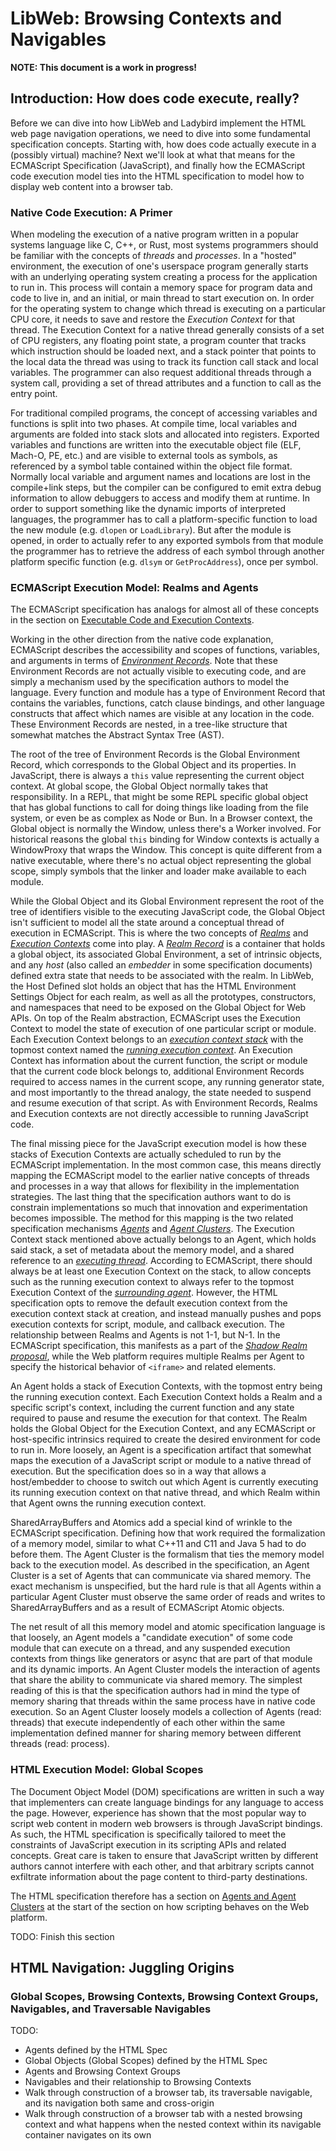 # LibWeb: Browsing Contexts and Navigables

**NOTE: This document is a work in progress!**

## Introduction: How does code execute, really?

Before we can dive into how LibWeb and Ladybird implement the HTML web page navigation operations,
we need to dive into some fundamental specification concepts. Starting with, how does code actually
execute in a (possibly virtual) machine? Next we'll look at what that means for the ECMAScript
Specification (JavaScript), and finally how the ECMAScript code execution model ties into the
HTML specification to model how to display web content into a browser tab.

### Native Code Execution: A Primer

When modeling the execution of a native program written in a popular systems language like
C, C++, or Rust, most systems programmers should be familiar with the concepts of *threads*
and *processes*. In a "hosted" environment, the execution of one's userspace program generally
starts with an underlying operating system creating a process for the application to run in.
This process will contain a memory space for program data and code to live in, and an initial,
or main thread to start execution on. In order for the operating system to change which
thread is executing on a particular CPU core, it needs to save and restore the *Execution Context*
for that thread. The Execution Context for a native thread generally consists of a set of
CPU registers, any floating point state, a program counter that tracks which instruction should
be loaded next, and a stack pointer that points to the local data the thread was using to track
its function call stack and local variables. The programmer can also request additional threads
through a system call, providing a set of thread attributes and a function to call as the entry
point.

For traditional compiled programs, the concept of accessing variables and functions is split into
two phases. At compile time, local variables and arguments are folded into stack slots and
allocated into registers. Exported variables and functions are written into the executable object
file (ELF, Mach-O, PE, etc.) and are visible to external tools as symbols, as referenced by a
symbol table contained within the object file format. Normally local variable and argument
names and locations are lost in the compile+link steps, but the compiler can be configured to
emit extra debug information to allow debuggers to access and modify them at runtime. In order
to support something like the dynamic imports of interpreted languages, the programmer has to
call a platform-specific function to load the new module (e.g. `dlopen` or `LoadLibrary`).
But after the module is opened, in order to actually refer to any exported symbols from that module the
programmer has to retrieve the address of each symbol through another platform specific function
(e.g. `dlsym` or `GetProcAddress`), once per symbol.

### ECMAScript Execution Model: Realms and Agents

The ECMAScript specification has analogs for almost all of these concepts in the section on
[Executable Code and Execution Contexts](https://tc39.es/ecma262/#sec-executable-code-and-execution-contexts).

Working in the other direction from the native code explanation, ECMAScript describes the accessibility
and scopes of functions, variables, and arguments in terms of [*Environment Records*](https://tc39.es/ecma262/#sec-environment-records).
Note that these Environment Records are not actually visible to executing code, and are simply a mechanism
used by the specification authors to model the language. Every function and module has a type
of Environment Record that contains the variables, functions, catch clause bindings, and other
language constructs that affect which names are visible at any location in the code. These Environment Records
are nested, in a tree-like structure that somewhat matches the Abstract Syntax Tree (AST).

The root of the tree of Environment Records is the Global Environment Record, which corresponds to the
Global Object and its properties. In JavaScript, there is always a `this` value representing the current
object context. At global scope, the Global Object normally takes that responsibility. In a REPL, that might
be some REPL specific global object that has global functions to call for doing things like loading
from the file system, or even be as complex as Node or Bun. In a Browser context, the Global object is
normally the Window, unless there's a Worker involved. For historical reasons the global `this` binding for
Window contexts is actually a WindowProxy that wraps the Window. This concept is quite different from a native
executable, where there's no actual object representing the global scope, simply symbols that the
linker and loader make available to each module.

While the Global Object and its Global Environment represent the root of the tree of identifiers visible
to the executing JavaScript code, the Global Object isn't sufficient to model all the state around
a conceptual thread of execution in ECMAScript. This is where the two concepts of [*Realms*](https://tc39.es/ecma262/#sec-code-realms)
and [*Execution Contexts*](https://tc39.es/ecma262/#sec-execution-contexts) come into play.
A [*Realm Record*](https://tc39.es/ecma262/#realm-record) is a container that holds a global object,
its associated Global Environment, a set of intrinsic objects, and any *host* (also called an *embedder*
in some specification documents) defined extra state that needs to be associated with the realm.
In LibWeb, the Host Defined slot holds an object that has the HTML Environment Settings Object for each realm,
as well as all the prototypes, constructors, and namespaces that need to be exposed on the Global Object
for Web APIs. On top of the Realm abstraction, ECMAScript uses the Execution Context to model the state
of execution of one particular script or module. Each Execution Context belongs to an [*execution context stack*](https://tc39.es/ecma262/#execution-context-stack)
with the topmost context named the [*running execution context*](https://tc39.es/ecma262/#running-execution-context).
An Execution Context has information about the current function, the script or module that the current code block belongs to,
additional Environment Records required to access names in the current scope, any running generator state,
and most importantly to the thread analogy, the state needed to suspend and resume execution of that script.
As with Environment Records, Realms and Execution contexts are not directly accessible to running JavaScript code.

The final missing piece for the JavaScript execution model is how these stacks of Execution Contexts
are actually scheduled to run by the ECMAScript implementation. In the most common case, this means directly
mapping the ECMAScript model to the earlier native concepts of threads and processes in a way that
allows for flexibility in the implementation strategies. The last thing that the specification authors want
to do is constrain implementations so much that innovation and experimentation becomes impossible.
The method for this mapping is the two related specification mechanisms [*Agents*](https://tc39.es/ecma262/#sec-agents)
and [*Agent Clusters*](https://tc39.es/ecma262/#sec-agent-clusters). The Execution Context stack mentioned
above actually belongs to an Agent, which holds said stack, a set of metadata about the memory model,
and a shared reference to an [*executing thread*](https://tc39.es/ecma262/#executing-thread).
According to ECMAScript, there should always be at least one Execution Context on the stack, to allow concepts
such as the running execution context to always refer to the topmost Execution Context of the [*surrounding agent*](https://tc39.es/ecma262/#surrounding-agent).
However, the HTML specification opts to remove the default execution context from the execution context stack
at creation, and instead manually pushes and pops execution contexts for script, module, and callback execution.
The relationship between Realms and Agents is not 1-1, but N-1. In the ECMAScript specification, this manifests
as a part of the [*Shadow Realm proposal*](https://tc39.es/proposal-shadowrealm/), while the Web platform
requires multiple Realms per Agent to specify the historical behavior of `<iframe>` and related elements.

An Agent holds a stack of Execution Contexts, with the topmost entry being the running execution context.
Each Execution Context holds a Realm and a specific script's context, including the current function and
any state required to pause and resume the execution for that context. The Realm holds the Global
Object for the Execution Context, and any ECMAScript or host-specific intrinsics required to create the
desired environment for code to run in. More loosely, an Agent is a specification artifact that somewhat
maps the execution of a JavaScript script or module to a native thread of execution. But the specification
does so in a way that allows a host/embedder to choose to switch out which Agent is currently executing
its running execution context on that native thread, and which Realm within that Agent owns the running execution
context.

SharedArrayBuffers and Atomics add a special kind of wrinkle to the ECMAScript specification. Defining
how that work required the formalization of a memory model, similar to what C++11 and C11 and Java 5 had
to do before them. The Agent Cluster is the formalism that ties the memory model back to the execution
model. As described in the specification, an Agent Cluster is a set of Agents that can communicate
via shared memory. The exact mechanism is unspecified, but the hard rule is that all Agents within
a particular Agent Cluster must observe the same order of reads and writes to SharedArrayBuffers and
as a result of ECMAScript Atomic objects.

The net result of all this memory model and atomic specification language is that loosely, an Agent models
a "candidate execution" of some code module that can execute on a thread, and any suspended execution
contexts from things like generators or async that are part of that module and its dynamic imports.
An Agent Cluster models the interaction of agents that share the ability to communicate via shared memory.
The simplest reading of this is that the specification authors had in mind the type of memory sharing
that threads within the same process have in native code execution. So an Agent Cluster loosely models
a collection of Agents (read: threads) that execute independently of each other within the same implementation
defined manner for sharing memory between different threads (read: process).

### HTML Execution Model: Global Scopes

The Document Object Model (DOM) specifications are written in such a way that implementers can
create language bindings for any language to access the page. However, experience has shown that the
most popular way to script web content in modern web browsers is through JavaScript bindings. As such,
the HTML specification is specifically tailored to meet the constraints of JavaScript execution in its
scripting APIs and related concepts. Great care is taken to ensure that JavaScript written by different
authors cannot interfere with each other, and that arbitrary scripts cannot exfiltrate information about
the page content to third-party destinations.

The HTML specification therefore has a section on [Agents and Agent Clusters](https://html.spec.whatwg.org/multipage/webappapis.html#agents-and-agent-clusters)
at the start of the section on how scripting behaves on the Web platform.

TODO: Finish this section

## HTML Navigation: Juggling Origins

### Global Scopes, Browsing Contexts, Browsing Context Groups, Navigables, and Traversable Navigables

TODO:

-   Agents defined by the HTML Spec
-   Global Objects (Global Scopes) defined by the HTML Spec
-   Agents and Browsing Context Groups
-   Navigables and their relationship to Browsing Contexts
-   Walk through construction of a browser tab, its traversable navigable, and its navigation both same and
    cross-origin
-   Walk through construction of a browser tab with a nested browsing context and what happens when the
    nested context within its navigable container navigates on its own
